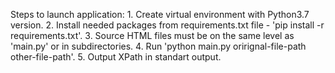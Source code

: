 Steps to launch application:
    1. Create virtual environment with Python3.7 version.
    2. Install needed packages from requirements.txt file - 'pip install -r requirements.txt'.
    3. Source HTML files must be on the same level as 'main.py' or in subdirectories.
    4. Run 'python main.py orirignal-file-path other-file-path'.
    5. Output XPath in standart output.

